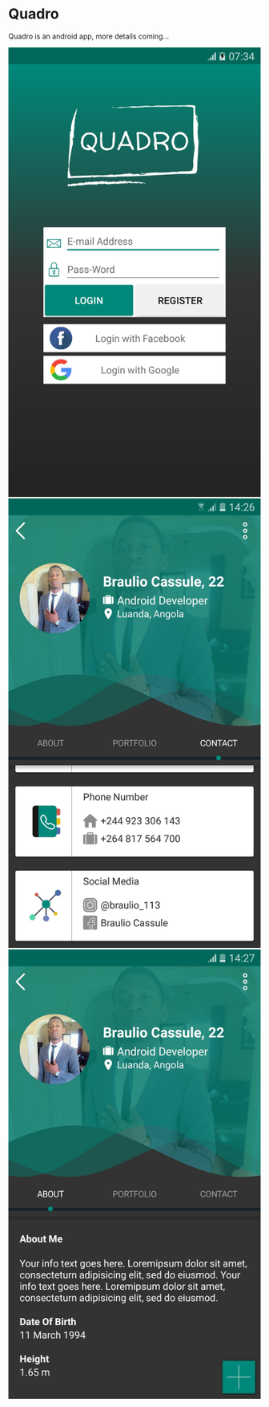 # Quadro


Quadro is an android app, more details coming...

![Alt text](screenshots/673c489683dfe01e97e9abef98e91b44.jpg) ![Alt text](screenshots/6c205e972c74daeec58b28a315a80386.jpg) ![Alt text](screenshots/69e48480802338550315fb4ce077f44e.jpg)
